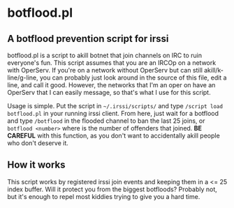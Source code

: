 # botflood.pl
## A botflood prevention script for irssi

botflood.pl is a script to akill botnet that join channels on IRC to ruin everyone's fun. This script assumes that you are an IRCOp on a network with OperServ. If you're on a network without OperServ but can still akill/k-line/g-line, you can probably just look around in the source of this file, edit a line, and call it good. However, the networks that I'm an oper on have an OperServ that I can easily message, so that's what I use for this script.

Usage is simple. Put the script in `~/.irssi/scripts/` and type `/script load botflood.pl` in your running irssi client. From here, just wait for a botflood and type `/botflood` in the flooded channel to ban the last 25 joins, or `botflood <number>` where <number> is the number of offenders that joined. **BE CAREFUL** with this function, as you don't want to accidentally akill people who don't deserve it.

## How it works

This script works by registered irssi join events and keeping them in a <= 25 index buffer. Will it protect you from the biggest botfloods? Probably not, but it's enough to repel most kiddies trying to give you a hard time.
